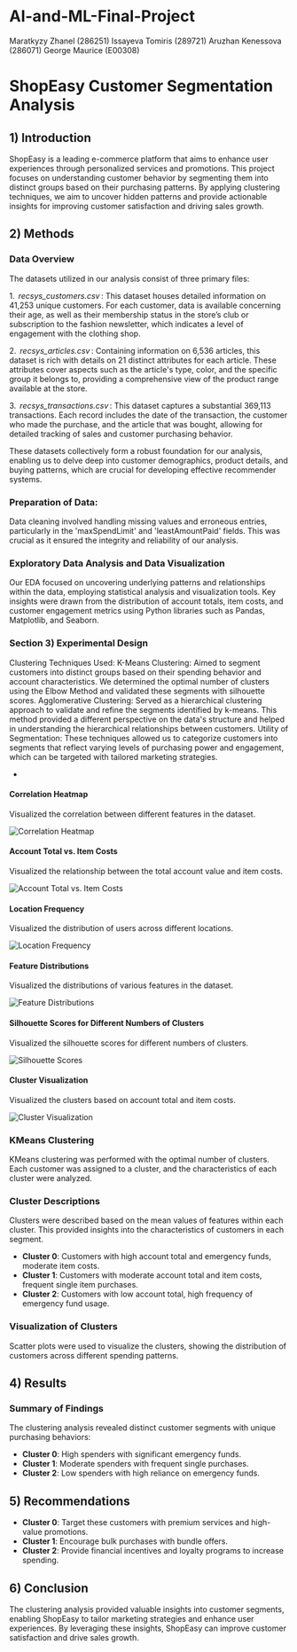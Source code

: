 # AI-and-ML-Final-Project
Maratkyzy Zhanel (286251)
Issayeva Tomiris (289721)
Aruzhan Kenessova (286071)
George Maurice (E00308)

# ShopEasy Customer Segmentation Analysis

## 1) Introduction

ShopEasy is a leading e-commerce platform that aims to enhance user experiences through personalized services and promotions. This project focuses on understanding customer behavior by segmenting them into distinct groups based on their purchasing patterns. By applying clustering techniques, we aim to uncover hidden patterns and provide actionable insights for improving customer satisfaction and driving sales growth.

## 2) Methods

### Data Overview

The datasets utilized in our analysis consist of three primary files:

1.⁠ ⁠*⁠ recsys_customers.csv ⁠*: This dataset houses detailed information on 41,253 unique customers. For each customer, data is available concerning their age, as well as their membership status in the store’s club or subscription to the fashion newsletter, which indicates a level of engagement with the clothing shop.

2.⁠ ⁠*⁠ recsys_articles.csv ⁠*: Containing information on 6,536 articles, this dataset is rich with details on 21 distinct attributes for each article. These attributes cover aspects such as the article's type, color, and the specific group it belongs to, providing a comprehensive view of the product range available at the store.

3.⁠ ⁠*⁠ recsys_transactions.csv ⁠*: This dataset captures a substantial 369,113 transactions. Each record includes the date of the transaction, the customer who made the purchase, and the article that was bought, allowing for detailed tracking of sales and customer purchasing behavior.

These datasets collectively form a robust foundation for our analysis, enabling us to delve deep into customer demographics, product details, and buying patterns, which are crucial for developing effective recommender systems.

### Preparation of Data:
Data cleaning involved handling missing values and erroneous entries, particularly in the 'maxSpendLimit' and 'leastAmountPaid' fields. This was crucial as it ensured the integrity and reliability of our analysis.


 ### Exploratory Data Analysis and Data Visualization

Our EDA focused on uncovering underlying patterns and relationships within the data, employing statistical analysis and visualization tools. Key insights were drawn from the distribution of account totals, item costs, and customer engagement metrics using Python libraries such as Pandas, Matplotlib, and Seaborn.

### Section 3) Experimental Design
 
Clustering Techniques Used: K-Means Clustering:  Aimed to segment customers into distinct groups based on their spending behavior and account characteristics. We determined the optimal number of clusters using the Elbow Method and validated these segments with silhouette scores. Agglomerative Clustering:  Served as a hierarchical clustering approach to validate and refine the segments identified by k-means. This method provided a different perspective on the data's structure and helped in understanding the hierarchical relationships between customers. Utility of Segmentation: These techniques allowed us to categorize customers into segments that reflect varying levels of purchasing power and engagement, which can be targeted with tailored marketing strategies.

- 
#### Correlation Heatmap

Visualized the correlation between different features in the dataset.

![Correlation Heatmap](images/correlation_heatmap.png)

#### Account Total vs. Item Costs

Visualized the relationship between the total account value and item costs.

![Account Total vs. Item Costs](images/account_total_vs_item_costs.png)

#### Location Frequency

Visualized the distribution of users across different locations.

![Location Frequency](images/location_frequency.png)

#### Feature Distributions

Visualized the distributions of various features in the dataset.

![Feature Distributions](images/feature_distributions.png)

#### Silhouette Scores for Different Numbers of Clusters

Visualized the silhouette scores for different numbers of clusters.

![Silhouette Scores](images/silhouette_scores.png)

#### Cluster Visualization

Visualized the clusters based on account total and item costs.

![Cluster Visualization](images/cluster_visualization.png)

### KMeans Clustering

KMeans clustering was performed with the optimal number of clusters. Each customer was assigned to a cluster, and the characteristics of each cluster were analyzed.

### Cluster Descriptions

Clusters were described based on the mean values of features within each cluster. This provided insights into the characteristics of customers in each segment.

- **Cluster 0**: Customers with high account total and emergency funds, moderate item costs.
- **Cluster 1**: Customers with moderate account total and item costs, frequent single item purchases.
- **Cluster 2**: Customers with low account total, high frequency of emergency fund usage.

### Visualization of Clusters

Scatter plots were used to visualize the clusters, showing the distribution of customers across different spending patterns.


## 4) Results

### Summary of Findings

The clustering analysis revealed distinct customer segments with unique purchasing behaviors:
- **Cluster 0**: High spenders with significant emergency funds.
- **Cluster 1**: Moderate spenders with frequent single purchases.
- **Cluster 2**: Low spenders with high reliance on emergency funds.

## 5) Recommendations

- **Cluster 0**: Target these customers with premium services and high-value promotions.
- **Cluster 1**: Encourage bulk purchases with bundle offers.
- **Cluster 2**: Provide financial incentives and loyalty programs to increase spending.

## 6) Conclusion

The clustering analysis provided valuable insights into customer segments, enabling ShopEasy to tailor marketing strategies and enhance user experiences. By leveraging these insights, ShopEasy can improve customer satisfaction and drive sales growth.
